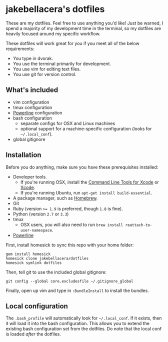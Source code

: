 # jakebellacera's dotfiles

These are my dotfiles. Feel free to use anything you'd like! Just be warned,
I spend a majority of my development time in the terminal, so my dotfiles are
heavily focused around my specific workflow.

These dotfiles will work great for you if you meet all of the below requirements:

* You type in dvorak.
* You use the terminal primarily for development.
* You use vim for editing text files.
* You use git for version control.

## What's included

* vim configuration
* tmux configuration
* [Powerline][powerline] configuration
* bash configuration
    * separate configs for OSX and Linux machines
    * optional support for a machine-specific configuration (looks for `~/.local_conf`).
* global gitignore

## Installation

Before you do anything, make sure you have these prerequisites installed:

* Developer tools.
    * If you're running OSX, install the [Command Line Tools for Xcode][xcode-cli] or [Xcode][xcode].
    * If you're running Ubuntu, run `apt-get install build-essential`.
* A package manager, such as [Homebrew][homebrew].
* Git
* Ruby (version `>= 1.9` is preferred, though `1.8` is fine).
* Python (version `2.7` or `3.3`)
* tmux
    * OSX users, you will also need to run `brew install reattach-to-user-namespace`.
* [Powerline][powerline]

First, install homesick to sync this repo with your home folder:

    gem install homesick
    homesick clone jakebellacera/dotfiles
    homesick symlink dotfiles

Then, tell git to use the included global gitignore:

    git config --global core.excludesfile ~/.gitignore_global

Finally, open up vim and type in `:BundleInstall` to install the bundles.

## Local configuration

The `.bash_profile` will automatically look for `~/.local_conf`. If it exists,
then it will load it into the bash configuration. This allows you to extend the
existing bash configuration set from the dotfiles. Do note that the local conf
is loaded _after_ the dotfiles.

[powerline]: https://github.com/Lokaltog/powerline
[homesick]: https://github.com/technicalpickles/homesick
[xcode]: http://itunes.apple.com/us/app/xcode/id497799835
[xcode-cli]: https://developer.apple.com/downloads
[homebrew]: http://brew.sh
